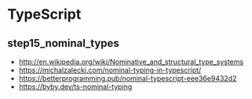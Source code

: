# TypeScript

## step15_nominal_types

- http://en.wikipedia.org/wiki/Nominative_and_structural_type_systems
- https://michalzalecki.com/nominal-typing-in-typescript/
- https://betterprogramming.pub/nominal-typescript-eee36e9432d2
- https://byby.dev/ts-nominal-typing

